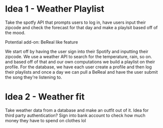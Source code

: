 # Idea 1 - Weather Playlist

Take the spotfy API that prompts users to log in, have users input their zipcode and check the forecast for that day and make a playlsit based off of the mood.

Potential add-on: BeReal like feature

We start off by having the user sign into their Spotify and inputting their zipcode. We use a weather API to search for the temperature, rain, so on. and based off of that and our own computations we build a playlist on their profile. For the database, we have each user create a profile and then log their playlists and once a day we can pull a BeReal and have the user submit the song they're listening to.

# Idea 2 - Weather fit

Take weather data from a database and make an outfit out of it. Idea for third party authentication? Sign into bank account to check how much money they have to spend on clothes lol

